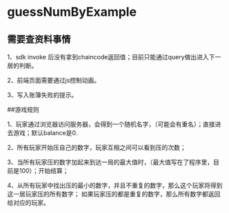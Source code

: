 # guessNumByExample


## 需要查资料事情
1、sdk invoke 后没有拿到chaincode返回值；目前只能通过query做出进入下一居的判断。

2、前端页面需要通过js控制动画。

3、写入账簿失败的提示。

##游戏规则

1、玩家通过浏览器访问服务器，会得到一个随机名字，（可能会有重名）；直接进去游戏；默认balance是0.

2、所有玩家开始压自己的数字，玩家互相之间可以看到压的次数；

3、当所有玩家压的数字加起来到达一局的最大值时，（最大值写在了程序里，目前是100）；开始结算；

4、从所有玩家中找出压的最小的数字，并且不重复的数字，那么这个玩家将得到这一居玩家压的所有数字；
   如果玩家压的都是重复的数字，那么所有数字都返回给对应的玩家。
